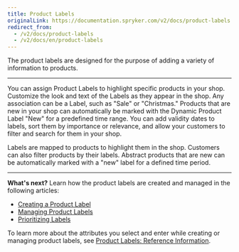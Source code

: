 ```yaml
---
title: Product Labels
originalLink: https://documentation.spryker.com/v2/docs/product-labels
redirect_from:
  - /v2/docs/product-labels
  - /v2/docs/en/product-labels
---
```


The product labels are designed for the purpose of adding a variety of information to products.
***
You can assign Product Labels to highlight specific products in your shop. Customize the look and text of the Labels as they appear in the shop. Any association can be a Label, such as "Sale" or "Christmas." Products that are new in your shop can automatically be marked with the Dynamic Product Label "New" for a predefined time range. You can add validity dates to labels, sort them by importance or relevance, and allow your customers to filter and search for them in your shop.

Labels are mapped to products to highlight them in the shop. Customers can also filter products by their labels. Abstract products that are new can be automatically marked with a "new" label for a defined time period.
***
**What's next?**
Learn how the product labels are created and managed in the following articles:
* [Creating a Product Label](/docs/scos/dev/user-guides/201903.0/back-office-user-guide/products/product-labels/creating-a-product-label.html)
* [Managing Product Labels](/docs/scos/dev/user-guides/201903.0/back-office-user-guide/products/product-labels/managing-product-labels.html)
* [Prioritizing Labels](/docs/scos/dev/user-guides/201903.0/back-office-user-guide/products/product-labels/prioritizing-labels.html)

To learn more about the attributes you select and enter while creating or managing product labels, see [Product Labels: Reference Information](/docs/scos/dev/user-guides/201903.0/back-office-user-guide/products/product-labels/references/product-labels-reference-information.html).
